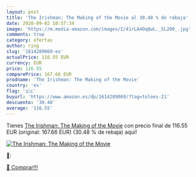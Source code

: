 ```yaml
---
layout: post
title: 'The Irishman: The Making of the Movie al 30.48 % de rebaja'
date: 2020-09-02 10:57:34
image: 'https://m.media-amazon.com/images/I/41rLA4OqQwL._SL200_.jpg'
comments: true
category: ofertas
author: ring
slug: '1614289069-es'
actualPrice: 116.55 EUR
currency: EUR
price: 116.55
comparePrice: 167.66 EUR
prodname: 'The Irishman: The Making of the Movie'
country: 'es'
flag: '🇪🇸'
buyurl: 'https://www.amazon.es/dp/1614289069/?tag=tolees-21'
descuento: '30.48'
average: '116.55'
---
```


Tienes [The Irishman: The Making of the Movie](https://www.amazon.es/dp/1614289069/?tag=tolees-21) con precio final de  116.55 EUR (original: 167.66 EUR) (30.48 %  de rebaja) aqui!

[![The Irishman: The Making of the Movie](https://m.media-amazon.com/images/I/41rLA4OqQwL._SL200_.jpg)](https://www.amazon.es/dp/1614289069/?tag=tolees-21)

🔎:


[🛒 Comprar!!!](https://www.amazon.es/dp/1614289069/?tag=tolees-21)
